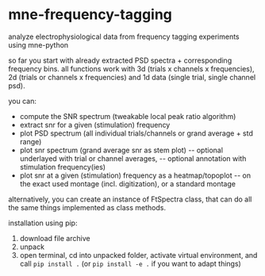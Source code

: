 # mne-frequency-tagging
analyze electrophysiological data from frequency tagging experiments using mne-python


so far you start with already extracted PSD spectra + corresponding frequency bins.
all functions work with 3d (trials x channels x frequencies), 
2d (trials or channels x frequencies) and 1d data (single trial, single channel psd).

you can:
- compute the SNR spectrum (tweakable local peak ratio algorithm)
- extract snr for a given (stimulation) frequency
- plot PSD spectrum (all individual trials/channels or grand average + std range)
- plot snr spectrum (grand average snr as stem plot)
-- optional underlayed with trial or channel averages, 
-- optional annotation with stimulation frequency(ies)
- plot snr at a given (stimulation) frequency as a heatmap/topoplot 
-- on the exact used montage (incl. digitization), or a standard montage

alternatively, you can create an instance of FtSpectra class, that can do all the same things implemented as class methods.

installation using pip:
1. download file archive
2. unpack
3. open terminal, cd into unpacked folder, activate virtual environment, and call `pip install .` (or `pip install -e .` if you want to adapt things) 